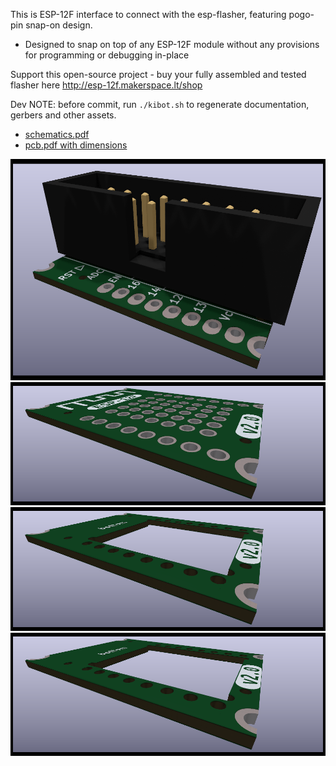 This is ESP-12F interface to connect with the esp-flasher, featuring pogo-pin snap-on design.

* Designed to snap on top of any ESP-12F module without any provisions for programming or debugging in-place

Support this open-source project - buy your fully assembled and tested flasher here http://esp-12f.makerspace.lt/shop



Dev NOTE: before commit, run `./kibot.sh` to regenerate documentation, gerbers and other assets.

* [schematics.pdf](gen/schematics.pdf)
* [pcb.pdf with dimensions](gen/pcb.pdf)


![PCB 3d main](gen/img_pcb_3d_main_top.png)
![PCB 3d main](gen/img_pcb_3d_main_mag.png)
![PCB 3d main](gen/img_pcb_3d_main_bot.png)
![PCB 3d main](gen/img_pcb_3d_main_bot.png)




